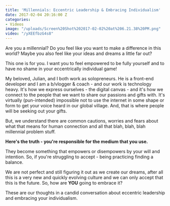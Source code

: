 ```yaml
---
title: 'Millennials: Eccentric Leadership & Embracing Individualism'
date: 2017-02-04 20:16:00 Z
categories:
- Videos
image: "/uploads/Screen%20Shot%202017-02-02%20at%206.21.38%20PM.png"
video: "/yXEEfbzG4s8"
---
```


Are you a millennial?  Do you feel like you want to make a difference in this world? Maybe you also feel like your ideas and dreams a little far out? 

This one is for you.  I want you to feel empowered to be fully yourself and to have no shame in your eccentrically individual game!

My beloved, Julian, and I both work as solopreneurs. He is a front-end developer and I am a b/vlogger & coach - and our work is technology heavy. It's how we express ourselves - the digital canvas - and it's how we connect to the people that we want to share our passions and gifts with. It's virtually (pun-intended) impossible not to use the internet in some shape or form to get your voice heard in our global village. And, that is where people will be seeking out your gifts. 

But, we understand there are common cautions, worries and fears about what that means for human connection and all that blah, blah, blah millennial problem stuff.

**Here's the truth - you're responsible for the medium that you use.** 

They become something that empowers or disempowers by your will and intention. So, if you're struggling to accept - being practicing finding a balance. 

We are not perfect and still figuring it out as we create our dreams, after all this is a very new and quickly evolving culture and we can only accept that this is the future. So, how are **YOU** going to embrace it?

These are our thoughts in a candid conversation about eccentric leadership and embracing your individualism.